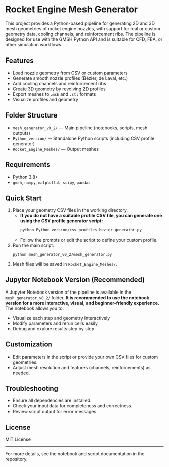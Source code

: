 # Rocket Engine Mesh Generator

This project provides a Python-based pipeline for generating 2D and 3D mesh geometries of rocket engine nozzles, with support for real or custom geometry data, cooling channels, and reinforcement ribs. The pipeline is designed for use with the GMSH Python API and is suitable for CFD, FEA, or other simulation workflows.

## Features
- Load nozzle geometry from CSV or custom parameters
- Generate smooth nozzle profiles (Bézier, de Laval, etc.)
- Add cooling channels and reinforcement ribs
- Create 3D geometry by revolving 2D profiles
- Export meshes to `.msh` and `.stl` formats
- Visualize profiles and geometry

## Folder Structure
- `mesh_generator_v0_2/` — Main pipeline (notebooks, scripts, mesh outputs)
- `Python_version/` — Standalone Python scripts (including CSV profile generator)
- `Rocket_Engine_Meshes/` — Output meshes

## Requirements
- Python 3.8+
- `gmsh`, `numpy`, `matplotlib`, `scipy`, `pandas`

## Quick Start
1. Place your geometry CSV files in the working directory.
   - **If you do not have a suitable profile CSV file, you can generate one using the CSV profile generator script:**
     ```bash
     python Python_version/csv_profiles_bezier_generator.py
     ```
   - Follow the prompts or edit the script to define your custom profile.
2. Run the main script:
   ```bash
   python mesh_generator_v0_2/mesh_generator.py
   ```
3. Mesh files will be saved in `Rocket_Engine_Meshes/`.

## Jupyter Notebook Version (Recommended)
A Jupyter Notebook version of the pipeline is available in the `mesh_generator_v0_2/` folder. **It is recommended to use the notebook version for a more interactive, visual, and beginner-friendly experience.** The notebook allows you to:
- Visualize each step and geometry interactively
- Modify parameters and rerun cells easily
- Debug and explore results step by step

## Customization
- Edit parameters in the script or provide your own CSV files for custom geometries.
- Adjust mesh resolution and features (channels, reinforcements) as needed.

## Troubleshooting
- Ensure all dependencies are installed.
- Check your input data for completeness and correctness.
- Review script output for error messages.

## License
MIT License

---
For more details, see the notebook and script documentation in the repository.
